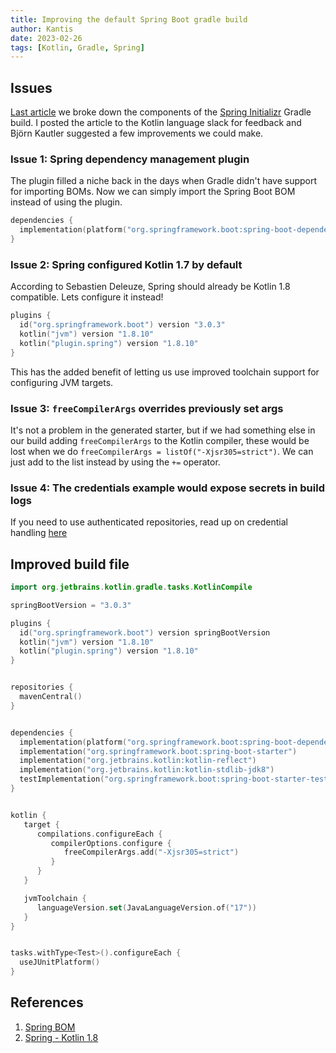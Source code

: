 ```yaml
---
title: Improving the default Spring Boot gradle build
author: Kantis
date: 2023-02-26
tags: [Kotlin, Gradle, Spring]
---
```


## Issues
[Last article](./2023-02-26-gradle.md) we broke down the components of the [Spring Initializr](https://start.spring.io) Gradle build. I posted the article to the Kotlin language slack for feedback and Björn Kautler suggested a few improvements we could make.

### Issue 1: Spring dependency management plugin

The plugin filled a niche back in the days when Gradle didn't have support for importing BOMs. Now we can simply import the Spring Boot BOM instead of using the plugin. 

```kotlin
dependencies {
  implementation(platform("org.springframework.boot:spring-boot-dependencies:${springBootVersion}"))
}
```


### Issue 2: Spring configured Kotlin 1.7 by default
According to Sebastien Deleuze, Spring should already be Kotlin 1.8 compatible. Lets configure it instead!

```kotlin
plugins {
  id("org.springframework.boot") version "3.0.3"
  kotlin("jvm") version "1.8.10"
  kotlin("plugin.spring") version "1.8.10"
}
```

This has the added benefit of letting us use improved toolchain support for configuring JVM targets.

### Issue 3: `freeCompilerArgs` overrides previously set args
It's not a problem in the generated starter, but if we had something else in our build adding `freeCompilerArgs` to the Kotlin compiler, these would be lost when we do `freeCompilerArgs = listOf("-Xjsr305=strict")`. We can just add to the list instead by using the `+=` operator. 

### Issue 4: The credentials example would expose secrets in build logs
If you need to use authenticated repositories, read up on credential handling [here](https://docs.gradle.org/current/userguide/dependency_management.html#sec:handling_credentials)


## Improved build file

```kotlin
import org.jetbrains.kotlin.gradle.tasks.KotlinCompile

springBootVersion = "3.0.3"

plugins {
  id("org.springframework.boot") version springBootVersion
  kotlin("jvm") version "1.8.10"
  kotlin("plugin.spring") version "1.8.10"
}


repositories {
  mavenCentral()
}


dependencies {
  implementation(platform("org.springframework.boot:spring-boot-dependencies:$springBootVersion"))
  implementation("org.springframework.boot:spring-boot-starter")
  implementation("org.jetbrains.kotlin:kotlin-reflect")
  implementation("org.jetbrains.kotlin:kotlin-stdlib-jdk8")
  testImplementation("org.springframework.boot:spring-boot-starter-test")
}


kotlin {
   target {
      compilations.configureEach {
         compilerOptions.configure {
            freeCompilerArgs.add("-Xjsr305=strict")
         }
      }
   }

   jvmToolchain {
      languageVersion.set(JavaLanguageVersion.of("17"))
   }
}


tasks.withType<Test>().configureEach {
  useJUnitPlatform()
}
```


## References
1. [Spring BOM](https://stackoverflow.com/questions/31335864/which-one-should-i-use-among-spring-boot-spring-bom-and-spring-io)
2. [Spring - Kotlin 1.8](https://github.com/spring-projects/spring-framework/issues/29754)